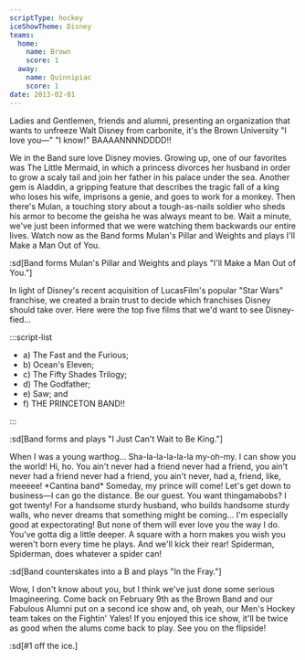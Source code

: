 ```yaml
---
scriptType: hockey
iceShowTheme: Disney
teams:
  home:
    name: Brown
    score: 1
  away:
    name: Quinnipiac
    score: 1
date: 2013-02-01
---
```


Ladies and Gentlemen, friends and alumni, presenting an organization that wants to unfreeze Walt Disney from carbonite, it's the Brown University "I love you—" "I know!" BAAAANNNNDDDD!!

We in the Band sure love Disney movies. Growing up, one of our favorites was The Little Mermaid, in which a princess divorces her husband in order to grow a scaly tail and join her father in his palace under the sea. Another gem is Aladdin, a gripping feature that describes the tragic fall of a king who loses his wife, imprisons a genie, and goes to work for a monkey. Then there's Mulan, a touching story about a tough-as-nails soldier who sheds his armor to become the geisha he was always meant to be. Wait a minute, we've just been informed that we were watching them backwards our entire lives. Watch now as the Band forms Mulan's Pillar and Weights and plays I'll Make a Man Out of You.

:sd[Band forms Mulan's Pillar and Weights and plays "I'll Make a Man Out of You."]

In light of Disney's recent acquisition of LucasFilm's popular "Star Wars" franchise, we created a brain trust to decide which franchises Disney should take over. Here were the top five films that we'd want to see Disney-fied...

:::script-list

- a) The Fast and the Furious;
- b) Ocean's Eleven;
- c) The Fifty Shades Trilogy;
- d) The Godfather;
- e) Saw; and
- f) THE PRINCETON BAND!!

:::

:sd[Band forms and plays "I Just Can't Wait to Be King."]

When I was a young warthog... Sha-la-la-la-la-la my-oh-my. I can show you the world! Hi, ho. You ain't never had a friend never had a friend, you ain't never had a friend never had a friend, you ain't never, had a, friend, like, meeeee! \*Cantina band\* Someday, my prince will come! Let's get down to business—I can go the distance. Be our guest. You want thingamabobs? I got twenty! For a handsome sturdy husband, who builds handsome sturdy walls, who never dreams that something might be coming... I'm especially good at expectorating! But none of them will ever love you the way I do. You've gotta dig a little deeper. A square with a horn makes you wish you weren't born every time he plays. And we'll kick their rear! Spiderman, Spiderman, does whatever a spider can!

:sd[Band counterskates into a B and plays "In the Fray."]

Wow, I don't know about you, but I think we've just done some serious Imagineering. Come back on February 9th as the Brown Band and our Fabulous Alumni put on a second ice show and, oh yeah, our Men's Hockey team takes on the Fightin' Yales! If you enjoyed this ice show, it'll be twice as good when the alums come back to play. See you on the flipside!

:sd[#1 off the ice.]
